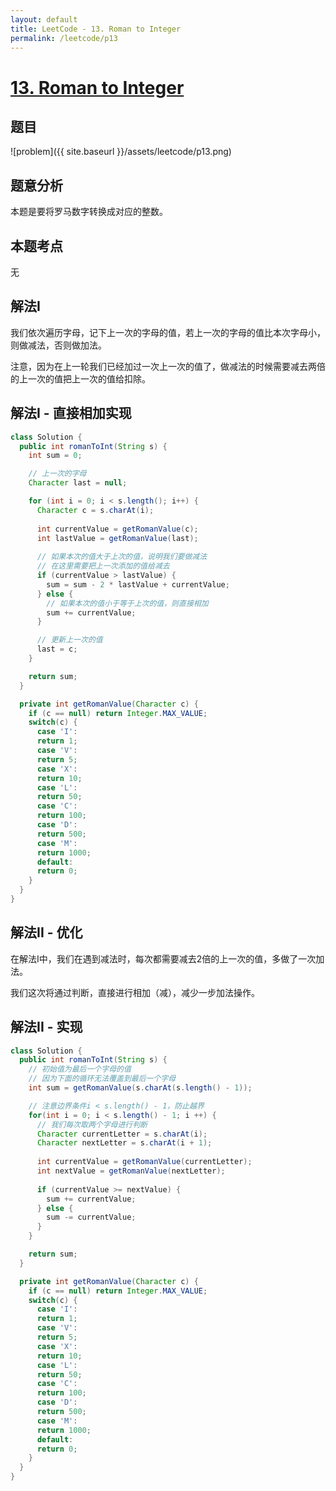 ```yaml
---
layout: default
title: LeetCode - 13. Roman to Integer
permalink: /leetcode/p13
---
```

# [13. Roman to Integer](https://leetcode.com/problems/roman-to-integer/)

## 题目
![problem]({{ site.baseurl }}/assets/leetcode/p13.png)


## 题意分析
本题是要将罗马数字转换成对应的整数。

## 本题考点
无

## 解法I
我们依次遍历字母，记下上一次的字母的值，若上一次的字母的值比本次字母小，则做减法，否则做加法。

注意，因为在上一轮我们已经加过一次上一次的值了，做减法的时候需要减去两倍的上一次的值把上一次的值给扣除。

## 解法I - 直接相加实现
```java
class Solution {
  public int romanToInt(String s) {
    int sum = 0;

    // 上一次的字母
    Character last = null;

    for (int i = 0; i < s.length(); i++) {
      Character c = s.charAt(i);
      
      int currentValue = getRomanValue(c);
      int lastValue = getRomanValue(last);
      
      // 如果本次的值大于上次的值，说明我们要做减法
      // 在这里需要把上一次添加的值给减去
      if (currentValue > lastValue) {
        sum = sum - 2 * lastValue + currentValue;
      } else {
        // 如果本次的值小于等于上次的值，则直接相加
        sum += currentValue;
      }

      // 更新上一次的值
      last = c;
    }

    return sum;
  }

  private int getRomanValue(Character c) {
    if (c == null) return Integer.MAX_VALUE;
    switch(c) {
      case 'I':
      return 1;
      case 'V':
      return 5;
      case 'X':
      return 10;
      case 'L':
      return 50;
      case 'C':
      return 100;
      case 'D':
      return 500;
      case 'M':
      return 1000;
      default:
      return 0;
    }
  }
}

```

## 解法II - 优化
在解法I中，我们在遇到减法时，每次都需要减去2倍的上一次的值，多做了一次加法。

我们这次将通过判断，直接进行相加（减），减少一步加法操作。

## 解法II - 实现

```java
class Solution {
  public int romanToInt(String s) {
    // 初始值为最后一个字母的值
    // 因为下面的循环无法覆盖到最后一个字母
    int sum = getRomanValue(s.charAt(s.length() - 1));

    // 注意边界条件i < s.length() - 1，防止越界
    for(int i = 0; i < s.length() - 1; i ++) {
      // 我们每次取两个字母进行判断
      Character currentLetter = s.charAt(i);
      Character nextLetter = s.charAt(i + 1);
      
      int currentValue = getRomanValue(currentLetter);
      int nextValue = getRomanValue(nextLetter);
      
      if (currentValue >= nextValue) {
        sum += currentValue;
      } else {
        sum -= currentValue;
      }
    }

    return sum;
  }

  private int getRomanValue(Character c) {
    if (c == null) return Integer.MAX_VALUE;
    switch(c) {
      case 'I':
      return 1;
      case 'V':
      return 5;
      case 'X':
      return 10;
      case 'L':
      return 50;
      case 'C':
      return 100;
      case 'D':
      return 500;
      case 'M':
      return 1000;
      default:
      return 0;
    }
  }
}
```
